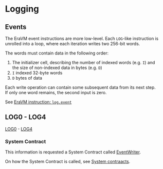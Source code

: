 # Logging



## Events

The EraVM event instructions are more low-level.
Each `LOG`-like instruction is unrolled into a loop,
where each iteration writes two 256-bit words.

The words must contain data in the following order:

1. The initializer cell, describing the number of indexed words (e.g. `I`)
  and the size of non-indexed data in bytes (e.g. `D`)
2. `I` indexed 32-byte words
3. `D` bytes of data

Each write operation can contain some subsequent data from its next step.
If only one word remains, the second input is zero.

See [EraVM instruction: `log.event`](https://matter-labs.github.io/eravm-spec/spec.html#EventDefinition)



## LOG0 - LOG4

[LOG0](https://www.evm.codes/#a0?fork=shanghai) - [LOG4](https://www.evm.codes/#a4?fork=shanghai)



### System Contract

This information is requested a System Contract called [EventWriter](https://github.com/code-423n4/2024-03-zksync/blob/main/code/system-contracts/contracts/EventWriter.yul).

On how the System Contract is called, see [System contraacts](/zksync-protocol/contracts/system-contracts).
